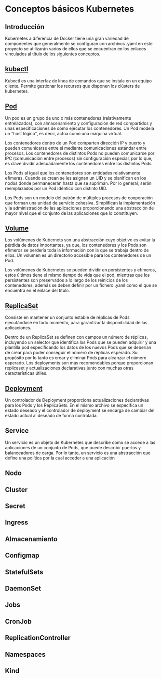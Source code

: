 # Conceptos básicos Kubernetes

## Introducción 

Kubernetes a diferencia de Docker tiene una gran variedad de componentes que generalmente se configuran con archivos .yaml en este proyecto se utilizarán varios de ellos que se encuentran en los enlaces vinculados al título de los siguientes conceptos.

## [kubectl](./Comandos_kubectl.md)

Kubectl es una interfaz de línea de comandos que se instala en un equipo cliente. Permite gestionar los recursos que disponen los clústers de kubernetes.

## [Pod](./ejemplo-pod.yaml)

Un pod es un grupo de uno o más contenedores (relativamente entrelazados), con almacenamiento y configuración de red compartidos y unas especificaciones de como ejecutar los contenedores. Un Pod modela un "host lógico", es decir, actúa como una máquina virtual. 

Los contenedores dentro de un Pod comparten dirección IP y puerto y pueden comunicarse entre sí mediante comunicaciones estándar entre procesos. Los contenedores de distintos Pods no pueden comunicarse por IPC (comunicación entre procesos) sin configuración especial, por lo que, es clave dividir adecuadamente los contenedores entre los distintos Pods.

Los Pods al igual que los contenedores son entidades relativamente efímeras. Cuando se crean se les asignan un UID y se planifican en los nodos donde permanecerán hasta que se supriman. Por lo general, serán reemplazados por un Pod idéntico con distinto UID. 

Los Pods son un modelo del patrón de múltiples procesos de cooperación que forman una unidad de servicio cohesiva. Simplifican la implementación y la administración de las aplicaciones proporcionando una abstracción de mayor nivel que el conjunto de las aplicaciones que lo constituyen.

## [Volume](./ejemplo-PersistentVolume.yaml)

Los volúmenes de Kubernets son una abstracción cuyo objetivo es evitar la pérdida de datos importantes, ya que, los contenedores y los Pods son efímeros se perdería toda la información con la que se trabaja dentro de ellos. Un volumen es un directorio accesible para los contenedores de un Pod.

Los volúmenes de Kubernetes se pueden dividir en persistentes y efímeros, estos últimos tiene el mismo tiempo de vida que el pod, mientras que los persistentes son preservados a lo largo de los reinicios de los contenedores, además se deben definir por un fichero .yaml como el que se encuentra en el enlace del título.

## [ReplicaSet](./ejemplo-replicaset.yaml)

Consiste en mantener un conjunto estable de réplicas de Pods ejecutándose en todo momento, para garantizar la disponibilidad de las aplicaciones.

Dentro de un ReplicaSet se definen con campos un número de réplicas, incluyendo un selector que identifica los Pods que se pueden adquirir y una plantilla pod especificando los datos de los nuevos Pods que se deberían de crear para poder conseguir el número de réplicas esperado. Su propósito por lo tanto es crear y eliminar Pods para alcanzar el número esperado. Los deployments son más recomendables porque proporcionan replicaset y actualizaciones declarativas junto con muchas otras características útiles.

## [Deployment](./ejemplo-deployment.yaml)

Un controlador de Deployment proporciona actualizaciones declarativas para los Pods y los ReplicaSets. En el mismo archivo se especifica un estado deseado y el controlador de deployment se encarga de cambiar del estado actual al deseado de forma controlada.

## Service

Un servicio es un objeto de Kubernetes que describe como se accede a las aplicaciones de un conjunto de Pods, que puede describir puertos y balanceadores de carga.  Por lo tanto, un servicio es una abstracción que define una política por la cual acceder a una aplicación

## Nodo

## Cluster

## Secret

## Ingress

## Almacenamiento

## Configmap


## StatefulSets

## DaemonSet

## Jobs

## CronJob

## ReplicationController

## Namespaces

## Kind

